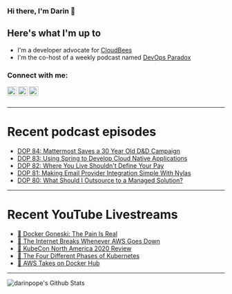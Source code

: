 ### Hi there, I'm Darin 👋

## Here's what I'm up to
- I'm a developer advocate for [CloudBees][cloudbees-website]
- I'm the co-host of a weekly podcast named [DevOps Paradox][dop-website]

### Connect with me:

[<img align="left" alt="darinpope | Twitter" width="22px" src="https://cdn.jsdelivr.net/npm/simple-icons@v3/icons/twitter.svg" />][twitter]
[<img align="left" alt="darinpope | LinkedIn" width="22px" src="https://cdn.jsdelivr.net/npm/simple-icons@v3/icons/linkedin.svg" />][linkedin]
[<img align="left" alt="darinpope | Instagram" width="22px" src="https://cdn.jsdelivr.net/npm/simple-icons@v3/icons/instagram.svg" />][instagram]

<br />
<br />

---

# Recent podcast episodes
<!-- BLOG-POST-LIST:START -->
- [DOP 84: Mattermost Saves a 30 Year Old D&D Campaign](https://www.devopsparadox.com/episodes/mattermost-saves-a-30-year-old-d-d-campaign-84/)
- [DOP 83: Using Spring to Develop Cloud Native Applications](https://www.devopsparadox.com/episodes/using-spring-to-develop-cloud-native-applications-83/)
- [DOP 82: Where You Live Shouldn't Define Your Pay](https://www.devopsparadox.com/episodes/where-you-live-shouldnt-define-your-pay-82/)
- [DOP 81: Making Email Provider Integration Simple With Nylas](https://www.devopsparadox.com/episodes/making-email-provider-integration-simple-with-nylas-81/)
- [DOP 80: What Should I Outsource to a Managed Solution?](https://www.devopsparadox.com/episodes/what-should-i-outsource-to-a-managed-solution-80/)
<!-- BLOG-POST-LIST:END -->

---

# Recent YouTube Livestreams
<!-- YOUTUBE:START -->
- [🔴 Docker Goneski: The Pain Is Real](https://www.youtube.com/watch?v=m9ulREUNalo)
- [🔴 The Internet Breaks Whenever AWS Goes Down](https://www.youtube.com/watch?v=F3zdBGWVJKU)
- [🔴  KubeCon North America 2020 Review](https://www.youtube.com/watch?v=cv3nricbhjw)
- [🔴 The Four Different Phases of Kubernetes](https://www.youtube.com/watch?v=roWJvjAylMo)
- [🔴  AWS Takes on Docker Hub](https://www.youtube.com/watch?v=7Cpmx92p3l8)
<!-- YOUTUBE:END -->

---

<img align="left" alt="darinpope's Github Stats" src="https://github-readme-stats.codestackr.vercel.app/api?username=darinpope&show_icons=true&hide_border=true" />


[website]: https://www.darinpope.com/
[twitter]: https://twitter.com/darinpope
[youtube]: https://youtube.com/darinpope
[instagram]: https://instagram.com/darinpope
[linkedin]: https://linkedin.com/in/darinpope
[cloudbees-website]: https://www.cloudbees.com/
[dop-website]: https://www.devopsparadox.com/

<!--
**darinpope/darinpope** is a ✨ _special_ ✨ repository because its `README.md` (this file) appears on your GitHub profile.

Here are some ideas to get you started:

- 🔭 I’m currently working on ...
- 🌱 I’m currently learning ...
- 👯 I’m looking to collaborate on ...
- 🤔 I’m looking for help with ...
- 💬 Ask me about ...
- 📫 How to reach me: ...
- 😄 Pronouns: ...
- ⚡ Fun fact: ...
-->
